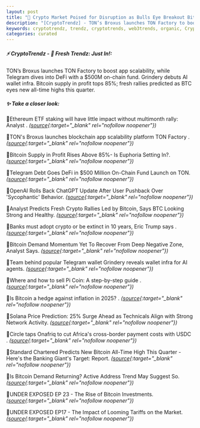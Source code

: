 ```yaml
---
layout: post
title: "🌇 Crypto Market Poised for Disruption as Bulls Eye Breakout Bitcoin News"
description: "[CryptoTrendz] - TON’s Broxus launches TON Factory to boost app scalability, while Telegram dives into DeFi with a $500M on-chain fund. Grindery debuts AI wallet infra. Bitcoin supply in profit tops 85%; fresh rallies predicted as BTC eyes new all-time highs this quarter."
keywords: cryptotrendz, trendz, cryptotrends, web3trends, organic, Crypto, Trump, Banking, Pi, Bitcoin, Analyst, BTC, AI, Network
categories: curated
---
```


##### ⚡ CryptoTrendz - 📌 *Fresh Trendz: Just In!:*

TON’s Broxus launches TON Factory to boost app scalability, while Telegram dives into DeFi with a $500M on-chain fund. Grindery debuts AI wallet infra. Bitcoin supply in profit tops 85%; fresh rallies predicted as BTC eyes new all-time highs this quarter.

##### ✨ *Take a closer look:*


🔹Ethereum ETF staking will have little impact without multimonth rally: Analyst . *([source](https://s.avyag.com/7sp8){:target="_blank" rel="nofollow noopener"})*

🔹TON's Broxus launches blockchain app scalability platform TON Factory . *([source](https://s.avyag.com/1be5){:target="_blank" rel="nofollow noopener"})*

🔹Bitcoin Supply in Profit Rises Above 85%- Is Euphoria Setting In?. *([source](https://s.avyag.com/z8lj){:target="_blank" rel="nofollow noopener"})*

🔹Telegram Debt Goes DeFi in $500 Million On-Chain Fund Launch on TON. *([source](https://s.avyag.com/zgla){:target="_blank" rel="nofollow noopener"})*

🔹OpenAI Rolls Back ChatGPT Update After User Pushback Over 'Sycophantic' Behavior. *([source](https://s.avyag.com/m8uu){:target="_blank" rel="nofollow noopener"})*

🔹Analyst Predicts Fresh Crypto Rallies Led by Bitcoin, Says BTC Looking Strong and Healthy. *([source](https://s.avyag.com/r00r){:target="_blank" rel="nofollow noopener"})*

🔹Banks must adopt crypto or be extinct in 10 years, Eric Trump says . *([source](https://s.avyag.com/rrsr){:target="_blank" rel="nofollow noopener"})*

🔹Bitcoin Demand Momentum Yet To Recover From Deep Negative Zone, Analyst Says. *([source](https://s.avyag.com/hm3j){:target="_blank" rel="nofollow noopener"})*

🔹Team behind popular Telegram wallet Grindery reveals wallet infra for AI agents. *([source](https://s.avyag.com/ulzf){:target="_blank" rel="nofollow noopener"})*

🔹Where and how to sell Pi Coin: A step-by-step guide . *([source](https://s.avyag.com/vq2k){:target="_blank" rel="nofollow noopener"})*

🔹Is Bitcoin a hedge against inflation in 2025? . *([source](https://s.avyag.com/gkfq){:target="_blank" rel="nofollow noopener"})*

🔹Solana Price Prediction: 25% Surge Ahead as Technicals Align with Strong Network Activity. *([source](https://s.avyag.com/9mu7){:target="_blank" rel="nofollow noopener"})*

🔹Circle taps Onafriq to cut Africa's cross-border payment costs with USDC . *([source](https://s.avyag.com/axm2){:target="_blank" rel="nofollow noopener"})*

🔹Standard Chartered Predicts New Bitcoin All-Time High This Quarter - Here's the Banking Giant's Target: Report. *([source](https://s.avyag.com/g92r){:target="_blank" rel="nofollow noopener"})*

🔹Is Bitcoin Demand Returning? Active Address Trend May Suggest So. *([source](https://s.avyag.com/io5w){:target="_blank" rel="nofollow noopener"})*

🔹UNDER EXPOSED EP 23 - The Rise of Bitcoin Investments. *([source](https://s.avyag.com/bo5a){:target="_blank" rel="nofollow noopener"})*

🔹UNDER EXPOSED EP17 - The Impact of Looming Tariffs on the Market. *([source](https://s.avyag.com/bzrm){:target="_blank" rel="nofollow noopener"})*
